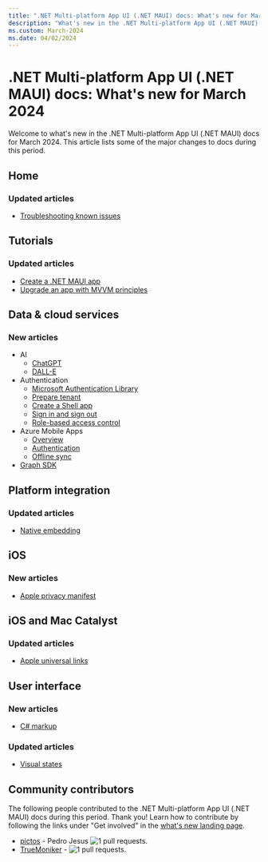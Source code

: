 ```yaml
---
title: ".NET Multi-platform App UI (.NET MAUI) docs: What's new for March 2024"
description: "What's new in the .NET Multi-platform App UI (.NET MAUI) docs for March 2024."
ms.custom: March-2024
ms.date: 04/02/2024
---
```


# .NET Multi-platform App UI (.NET MAUI) docs: What's new for March 2024

Welcome to what's new in the .NET Multi-platform App UI (.NET MAUI) docs for March 2024. This article lists some of the major changes to docs during this period.

## Home

### Updated articles

- [Troubleshooting known issues](../troubleshooting.md)

## Tutorials

### Updated articles

- [Create a .NET MAUI app](../tutorials/notes-app/index.yml)
- [Upgrade an app with MVVM principles](../tutorials/notes-mvvm/index.yml)

## Data & cloud services

### New articles

- AI
    - [ChatGPT](/windows/apps/windows-dotnet-maui/tutorial-maui-ai?toc=/dotnet/maui/toc.json&bc=/dotnet/maui/breadcrumb/toc.json)
    - [DALL-E](/windows/apps/windows-dotnet-maui/dall-e-maui-windows?toc=/dotnet/maui/toc.json&bc=/dotnet/maui/breadcrumb/toc.json)
- Authentication
    - [Microsoft Authentication Library](/entra/msal/dotnet?toc=/dotnet/maui/toc.json&bc=/dotnet/maui/breadcrumb/toc.json)
    - [Prepare tenant](/entra/external-id/customers/tutorial-mobile-app-maui-sign-in-prepare-tenant?toc=/dotnet/maui/toc.json&bc=/dotnet/maui/breadcrumb/toc.json)
    - [Create a Shell app](/entra/external-id/customers/tutorial-mobile-app-maui-sign-in-prepare-app?toc=/dotnet/maui/toc.json&bc=/dotnet/maui/breadcrumb/toc.json)
    - [Sign in and sign out](/entra/external-id/customers/tutorial-mobile-app-maui-sign-in-sign-out?toc=/dotnet/maui/toc.json&bc=/dotnet/maui/breadcrumb/toc.json)
    - [Role-based access control](/entra/external-id/customers/tutorial-mobile-maui-role-based-access-control?toc=/dotnet/maui/toc.json&bc=/dotnet/maui/breadcrumb/toc.json)
- Azure Mobile Apps
    - [Overview](/azure/developer/mobile-apps/azure-mobile-apps/quickstarts/maui?toc=/dotnet/maui/toc.json&bc=/dotnet/maui/breadcrumb/toc.json)
    - [Authentication](/azure/developer/mobile-apps/azure-mobile-apps/quickstarts/maui/authentication?toc=/dotnet/maui/toc.json&bc=/dotnet/maui/breadcrumb/toc.json)
    - [Offline sync](/azure/developer/mobile-apps/azure-mobile-apps/quickstarts/maui/offline?toc=/dotnet/maui/toc.json&bc=/dotnet/maui/breadcrumb/toc.json)
- [Graph SDK](/windows/apps/windows-dotnet-maui/tutorial-graph-api?toc=/dotnet/maui/toc.json&bc=/dotnet/maui/breadcrumb/toc.json)

## Platform integration

### Updated articles

- [Native embedding](../platform-integration/native-embedding.md)

## iOS

### New articles

- [Apple privacy manifest](../ios/privacy-manifest.md)

## iOS and Mac Catalyst

### Updated articles

- [Apple universal links](../macios/universal-links.md)

## User interface

### New articles

- [C# markup](/windows/apps/windows-dotnet-maui/tutorial-csharp-ui-maui-toolkit?toc=/dotnet/maui/toc.json&bc=/dotnet/maui/breadcrumb/toc.json)

### Updated articles

- [Visual states](../user-interface/visual-states.md)

## Community contributors

The following people contributed to the .NET Multi-platform App UI (.NET MAUI) docs during this period. Thank you! Learn how to contribute by following the links under "Get involved" in the [what's new landing page](index.yml).

- [pictos](https://github.com/pictos) - Pedro Jesus ![1 pull requests.](https://img.shields.io/badge/Merged%20Pull%20Requests-1-green)
- [TrueMoniker](https://github.com/TrueMoniker) -  ![1 pull requests.](https://img.shields.io/badge/Merged%20Pull%20Requests-1-green)
